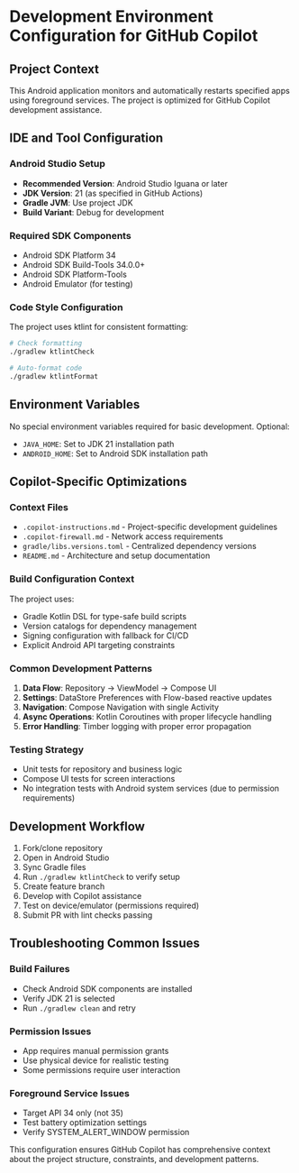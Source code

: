 # Development Environment Configuration for GitHub Copilot

## Project Context
This Android application monitors and automatically restarts specified apps using foreground services. The project is optimized for GitHub Copilot development assistance.

## IDE and Tool Configuration

### Android Studio Setup
- **Recommended Version**: Android Studio Iguana or later
- **JDK Version**: 21 (as specified in GitHub Actions)
- **Gradle JVM**: Use project JDK
- **Build Variant**: Debug for development

### Required SDK Components
- Android SDK Platform 34
- Android SDK Build-Tools 34.0.0+
- Android SDK Platform-Tools
- Android Emulator (for testing)

### Code Style Configuration
The project uses ktlint for consistent formatting:
```bash
# Check formatting
./gradlew ktlintCheck

# Auto-format code
./gradlew ktlintFormat
```

## Environment Variables
No special environment variables required for basic development. Optional:
- `JAVA_HOME`: Set to JDK 21 installation path
- `ANDROID_HOME`: Set to Android SDK installation path

## Copilot-Specific Optimizations

### Context Files
- `.copilot-instructions.md` - Project-specific development guidelines
- `.copilot-firewall.md` - Network access requirements
- `gradle/libs.versions.toml` - Centralized dependency versions
- `README.md` - Architecture and setup documentation

### Build Configuration Context
The project uses:
- Gradle Kotlin DSL for type-safe build scripts
- Version catalogs for dependency management
- Signing configuration with fallback for CI/CD
- Explicit Android API targeting constraints

### Common Development Patterns
1. **Data Flow**: Repository → ViewModel → Compose UI
2. **Settings**: DataStore Preferences with Flow-based reactive updates
3. **Navigation**: Compose Navigation with single Activity
4. **Async Operations**: Kotlin Coroutines with proper lifecycle handling
5. **Error Handling**: Timber logging with proper error propagation

### Testing Strategy
- Unit tests for repository and business logic
- Compose UI tests for screen interactions
- No integration tests with Android system services (due to permission requirements)

## Development Workflow
1. Fork/clone repository
2. Open in Android Studio
3. Sync Gradle files
4. Run `./gradlew ktlintCheck` to verify setup
5. Create feature branch
6. Develop with Copilot assistance
7. Test on device/emulator (permissions required)
8. Submit PR with lint checks passing

## Troubleshooting Common Issues

### Build Failures
- Check Android SDK components are installed
- Verify JDK 21 is selected
- Run `./gradlew clean` and retry

### Permission Issues
- App requires manual permission grants
- Use physical device for realistic testing
- Some permissions require user interaction

### Foreground Service Issues
- Target API 34 only (not 35)
- Test battery optimization settings
- Verify SYSTEM_ALERT_WINDOW permission

This configuration ensures GitHub Copilot has comprehensive context about the project structure, constraints, and development patterns.